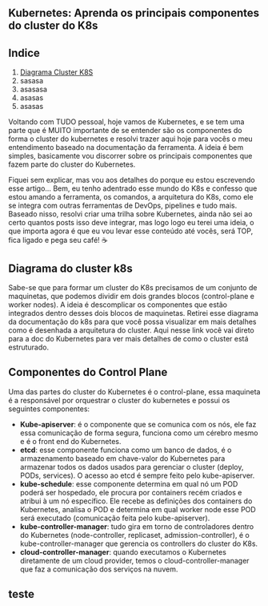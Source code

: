 ## Kubernetes: Aprenda os principais componentes do cluster do K8s

## Indice

1.  [Diagrama Cluster K8S](#diagrama-cluster-k8s)
2.  sasasa
3.  asasasa
4.  asasas
5.  asasas

Voltando com TUDO pessoal, hoje vamos de Kubernetes, e se tem uma parte que é MUITO importante de se entender são os componentes do forma o cluster do kubernetes e resolvi trazer aqui hoje para vocês o meu entendimento baseado na documentação da ferramenta. A ideia é bem simples, basicamente vou discorrer sobre os principais componentes que fazem parte do cluster do Kubernetes.

Fiquei sem explicar, mas vou aos detalhes do porque eu estou escrevendo esse artigo… Bem, eu tenho adentrado esse mundo do K8s e confesso que estou amando a ferramenta, os comandos, a arquitetura do K8s, como ele se integra com outras ferramentas de DevOps, pipelines e tudo mais. Baseado nisso, resolvi criar uma trilha sobre Kubernetes, ainda não sei ao certo quantos posts isso deve integrar, mas logo logo eu terei uma ideia, o que importa agora é que eu vou levar esse conteúdo até vocês, será TOP, fica ligado e pega seu café! ☕️

## Diagrama do cluster k8s

Sabe-se que para formar um cluster do K8s precisamos de um conjunto de maquinetas, que podemos dividir em dois grandes blocos (control-plane e worker nodes). A ideia é descomplicar os componentes que estão integrados dentro desses dois blocos de maquinetas. Retirei esse diagrama da documentação do k8s para que você possa visualizar em mais detalhes como é desenhada a arquitetura do cluster. Aqui nesse link você vai direto para a doc do Kubernetes para ver mais detalhes de como o cluster está estruturado.

## Componentes do Control Plane

Uma das partes do cluster do Kubernetes é o control-plane, essa maquineta é a responsável por orquestrar o cluster do kubernetes e possui os seguintes componentes:


- **Kube-apiserver**: é o componente que se comunica com os nós, ele faz essa comunicação de forma segura, funciona como um cérebro mesmo e é o front end do Kubernetes.
- **etcd**: esse componente funciona como um banco de dados, é o armazenamento baseado em chave-valor do Kubernetes para armazenar todos os dados usados para gerenciar o cluster (deploy, PODs, services). O acesso ao etcd é sempre feito pelo kube-apiserver.
- **kube-schedule**: esse componente determina em qual nó um POD poderá ser hospedado, ele procura por containers recém criados e atribui à um nó específico. Ele recebe as definições dos containers do Kubernetes, analisa o POD e determina em qual worker node esse POD será executado (comunicação feita pelo kube-apiserver).
- **kube-controller-manager**: tudo gira em torno de controladores dentro do Kubernetes (node-controller, replicaset, admission-controller), é o kube-controller-manager que gerencia os controllers do cluster do K8s.
- **cloud-controller-manager**: quando executamos o Kubernetes diretamente de um cloud provider, temos o cloud-controller-manager que faz a comunicação dos serviços na nuvem.

## teste